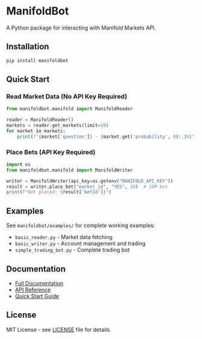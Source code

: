 # ManifoldBot

A Python package for interacting with Manifold Markets API.

## Installation

```bash
pip install manifoldbot
```

## Quick Start

### Read Market Data (No API Key Required)

```python
from manifoldbot.manifold import ManifoldReader

reader = ManifoldReader()
markets = reader.get_markets(limit=10)
for market in markets:
    print(f"{market['question']} - {market.get('probability', 0):.1%}")
```

### Place Bets (API Key Required)

```python
import os
from manifoldbot.manifold import ManifoldWriter

writer = ManifoldWriter(api_key=os.getenv("MANIFOLD_API_KEY"))
result = writer.place_bet("market_id", "YES", 10)  # 10Ṁ bet
print(f"Bet placed: {result['betId']}")
```

## Examples

See `manifoldbot/examples/` for complete working examples:
- `basic_reader.py` - Market data fetching
- `basic_writer.py` - Account management and trading  
- `simple_trading_bot.py` - Complete trading bot

## Documentation

- [Full Documentation](docs/README.md)
- [API Reference](docs/API_REFERENCE.md)
- [Quick Start Guide](docs/QUICKSTART.md)

## License

MIT License - see [LICENSE](LICENSE) file for details.
